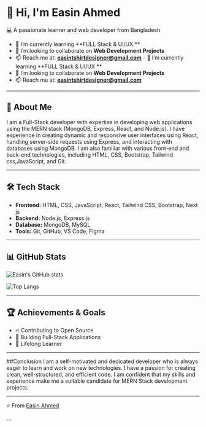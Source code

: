 
# 👋 Hi, I'm Easin Ahmed  

💻 A passionate learner and web developer from Bangladesh  
- 🌱 I’m currently learning **FULL Stack & UI/UX **  
- 🤝 I’m looking to collaborate on **Web Development Projects**  
- 📫 Reach me at: **easintshirtdesigner@gmail.com**  - 🌱 I’m currently learning **FULL Stack & UI/UX **  
- 🤝 I’m looking to collaborate on **Web Development Projects**  
- 📫 Reach me at: **easintshirtdesigner@gmail.com**  

---

## 🚀 About Me
I am a Full-Stack developer with expertise in developing web applications using the MERN stack (MongoDB, Express, React, and Node.js). I have experience in creating dynamic and responsive user interfaces using React, handling server-side requests using Express, and interacting with databases using MongoDB. I am also familiar with various front-end and back-end technologies, including HTML, CSS, Bootstrap, Tailwind css,JavaScript, and Git.

---

## 🛠️ Tech Stack
- **Frontend:** HTML, CSS, JavaScript, React, Tailwind CSS, Bootstrap, Next js 
- **Backend:** Node.js, Express.js  
- **Database:** MongoDB, MySQL  
- **Tools:** Git, GitHub, VS Code, Figma  

---

## 📊 GitHub Stats
![Easin's GitHub stats](https://github-readme-stats.vercel.app/api?username=easinahmed&show_icons=true&theme=radical)  

![Top Langs](https://github-readme-stats.vercel.app/api/top-langs/?username=easinahmed&layout=compact&theme=radical)  

---

## 🏆 Achievements & Goals
- 🔥 Contributing to Open Source  
- 🎯 Building Full-Stack Applications  
- 📖 Lifelong Learner  

---

##Conclusion
I am a self-motivated and dedicated developer who is always eager to learn and work on new technologies. I have a passion for creating clean, well-structured, and efficient code. I am confident that my skills and experience make me a suitable candidate for MERN Stack development projects.


---

⭐️ From [Easin Ahmed](https://github.com/easinahmed)

--
